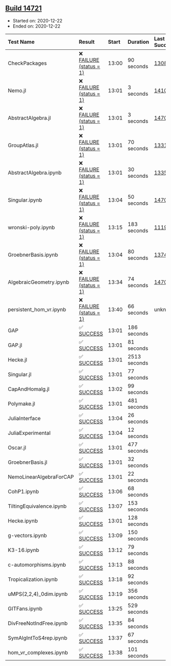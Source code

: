 ## [Build 14721](https://oscarci.mathematik.uni-kl.de/job/oscar/14721/)

* Started on: 2020-12-22
* Ended on: 2020-12-22

| Test Name    | Result | Start | Duration | Last Success | First Failure |
|:-------------|:-------|:------|:---------|:-------------|:--------------|
| CheckPackages | ❌ [FAILURE (status = 1)](https://oscarci.mathematik.uni-kl.de/job/oscar/14721/artifact/logs/build-14721/CheckPackages.log) | 13:00 | 90 seconds | [13085](https://oscarci.mathematik.uni-kl.de/job/oscar/13085/) | [13086](https://oscarci.mathematik.uni-kl.de/job/oscar/13086/) |
| Nemo.jl | ❌ [FAILURE (status = 1)](https://oscarci.mathematik.uni-kl.de/job/oscar/14721/artifact/logs/build-14721/Nemo.jl.log) | 13:01 | 3 seconds | [14101](https://oscarci.mathematik.uni-kl.de/job/oscar/14101/) | [14102](https://oscarci.mathematik.uni-kl.de/job/oscar/14102/) |
| AbstractAlgebra.jl | ❌ [FAILURE (status = 1)](https://oscarci.mathematik.uni-kl.de/job/oscar/14721/artifact/logs/build-14721/AbstractAlgebra.jl.log) | 13:01 | 3 seconds | [14701](https://oscarci.mathematik.uni-kl.de/job/oscar/14701/) | [14702](https://oscarci.mathematik.uni-kl.de/job/oscar/14702/) |
| GroupAtlas.jl | ❌ [FAILURE (status = 1)](https://oscarci.mathematik.uni-kl.de/job/oscar/14721/artifact/logs/build-14721/GroupAtlas.jl.log) | 13:01 | 70 seconds | [13311](https://oscarci.mathematik.uni-kl.de/job/oscar/13311/) | [13312](https://oscarci.mathematik.uni-kl.de/job/oscar/13312/) |
| AbstractAlgebra.ipynb | ❌ [FAILURE (status = 1)](https://oscarci.mathematik.uni-kl.de/job/oscar/14721/artifact/logs/build-14721/AbstractAlgebra.ipynb.log) | 13:01 | 30 seconds | [13355](https://oscarci.mathematik.uni-kl.de/job/oscar/13355/) | [13356](https://oscarci.mathematik.uni-kl.de/job/oscar/13356/) |
| Singular.ipynb | ❌ [FAILURE (status = 1)](https://oscarci.mathematik.uni-kl.de/job/oscar/14721/artifact/logs/build-14721/Singular.ipynb.log) | 13:04 | 50 seconds | [14701](https://oscarci.mathematik.uni-kl.de/job/oscar/14701/) | [14702](https://oscarci.mathematik.uni-kl.de/job/oscar/14702/) |
| wronski-poly.ipynb | ❌ [FAILURE (status = 1)](https://oscarci.mathematik.uni-kl.de/job/oscar/14721/artifact/logs/build-14721/wronski-poly.ipynb.log) | 13:15 | 183 seconds | [11192](https://oscarci.mathematik.uni-kl.de/job/oscar/11192/) | [11193](https://oscarci.mathematik.uni-kl.de/job/oscar/11193/) |
| GroebnerBasis.ipynb | ❌ [FAILURE (status = 1)](https://oscarci.mathematik.uni-kl.de/job/oscar/14721/artifact/logs/build-14721/GroebnerBasis.ipynb.log) | 13:04 | 80 seconds | [13748](https://oscarci.mathematik.uni-kl.de/job/oscar/13748/) | [13749](https://oscarci.mathematik.uni-kl.de/job/oscar/13749/) |
| AlgebraicGeometry.ipynb | ❌ [FAILURE (status = 1)](https://oscarci.mathematik.uni-kl.de/job/oscar/14721/artifact/logs/build-14721/AlgebraicGeometry.ipynb.log) | 13:34 | 74 seconds | [14701](https://oscarci.mathematik.uni-kl.de/job/oscar/14701/) | [14702](https://oscarci.mathematik.uni-kl.de/job/oscar/14702/) |
| persistent_hom_vr.ipynb | ❌ [FAILURE (status = 1)](https://oscarci.mathematik.uni-kl.de/job/oscar/14721/artifact/logs/build-14721/persistent_hom_vr.ipynb.log) | 13:40 | 66 seconds | unknown | unknown |
| GAP | ✅ [SUCCESS](https://oscarci.mathematik.uni-kl.de/job/oscar/14721/artifact/logs/build-14721/GAP.log) | 13:01 | 186 seconds |  |  |
| GAP.jl | ✅ [SUCCESS](https://oscarci.mathematik.uni-kl.de/job/oscar/14721/artifact/logs/build-14721/GAP.jl.log) | 13:01 | 81 seconds |  |  |
| Hecke.jl | ✅ [SUCCESS](https://oscarci.mathematik.uni-kl.de/job/oscar/14721/artifact/logs/build-14721/Hecke.jl.log) | 13:01 | 2513 seconds |  |  |
| Singular.jl | ✅ [SUCCESS](https://oscarci.mathematik.uni-kl.de/job/oscar/14721/artifact/logs/build-14721/Singular.jl.log) | 13:01 | 77 seconds |  |  |
| CapAndHomalg.jl | ✅ [SUCCESS](https://oscarci.mathematik.uni-kl.de/job/oscar/14721/artifact/logs/build-14721/CapAndHomalg.jl.log) | 13:02 | 99 seconds |  |  |
| Polymake.jl | ✅ [SUCCESS](https://oscarci.mathematik.uni-kl.de/job/oscar/14721/artifact/logs/build-14721/Polymake.jl.log) | 13:01 | 481 seconds |  |  |
| JuliaInterface | ✅ [SUCCESS](https://oscarci.mathematik.uni-kl.de/job/oscar/14721/artifact/logs/build-14721/JuliaInterface.log) | 13:04 | 26 seconds |  |  |
| JuliaExperimental | ✅ [SUCCESS](https://oscarci.mathematik.uni-kl.de/job/oscar/14721/artifact/logs/build-14721/JuliaExperimental.log) | 13:04 | 12 seconds |  |  |
| Oscar.jl | ✅ [SUCCESS](https://oscarci.mathematik.uni-kl.de/job/oscar/14721/artifact/logs/build-14721/Oscar.jl.log) | 13:01 | 477 seconds |  |  |
| GroebnerBasis.jl | ✅ [SUCCESS](https://oscarci.mathematik.uni-kl.de/job/oscar/14721/artifact/logs/build-14721/GroebnerBasis.jl.log) | 13:01 | 32 seconds |  |  |
| NemoLinearAlgebraForCAP | ✅ [SUCCESS](https://oscarci.mathematik.uni-kl.de/job/oscar/14721/artifact/logs/build-14721/NemoLinearAlgebraForCAP.log) | 13:01 | 22 seconds |  |  |
| CohP1.ipynb | ✅ [SUCCESS](https://oscarci.mathematik.uni-kl.de/job/oscar/14721/artifact/logs/build-14721/CohP1.ipynb.log) | 13:06 | 68 seconds |  |  |
| TiltingEquivalence.ipynb | ✅ [SUCCESS](https://oscarci.mathematik.uni-kl.de/job/oscar/14721/artifact/logs/build-14721/TiltingEquivalence.ipynb.log) | 13:07 | 153 seconds |  |  |
| Hecke.ipynb | ✅ [SUCCESS](https://oscarci.mathematik.uni-kl.de/job/oscar/14721/artifact/logs/build-14721/Hecke.ipynb.log) | 13:01 | 128 seconds |  |  |
| g-vectors.ipynb | ✅ [SUCCESS](https://oscarci.mathematik.uni-kl.de/job/oscar/14721/artifact/logs/build-14721/g-vectors.ipynb.log) | 13:09 | 150 seconds |  |  |
| K3-16.ipynb | ✅ [SUCCESS](https://oscarci.mathematik.uni-kl.de/job/oscar/14721/artifact/logs/build-14721/K3-16.ipynb.log) | 13:12 | 79 seconds |  |  |
| c-automorphisms.ipynb | ✅ [SUCCESS](https://oscarci.mathematik.uni-kl.de/job/oscar/14721/artifact/logs/build-14721/c-automorphisms.ipynb.log) | 13:13 | 88 seconds |  |  |
| Tropicalization.ipynb | ✅ [SUCCESS](https://oscarci.mathematik.uni-kl.de/job/oscar/14721/artifact/logs/build-14721/Tropicalization.ipynb.log) | 13:18 | 92 seconds |  |  |
| uMPS(2,2,4)_0dim.ipynb | ✅ [SUCCESS](https://oscarci.mathematik.uni-kl.de/job/oscar/14721/artifact/logs/build-14721/uMPS-2-2-4-_0dim.ipynb.log) | 13:19 | 356 seconds |  |  |
| GITFans.ipynb | ✅ [SUCCESS](https://oscarci.mathematik.uni-kl.de/job/oscar/14721/artifact/logs/build-14721/GITFans.ipynb.log) | 13:25 | 529 seconds |  |  |
| DivFreeNotIndFree.ipynb | ✅ [SUCCESS](https://oscarci.mathematik.uni-kl.de/job/oscar/14721/artifact/logs/build-14721/DivFreeNotIndFree.ipynb.log) | 13:35 | 84 seconds |  |  |
| SymAlgIntToS4rep.ipynb | ✅ [SUCCESS](https://oscarci.mathematik.uni-kl.de/job/oscar/14721/artifact/logs/build-14721/SymAlgIntToS4rep.ipynb.log) | 13:37 | 67 seconds |  |  |
| hom_vr_complexes.ipynb | ✅ [SUCCESS](https://oscarci.mathematik.uni-kl.de/job/oscar/14721/artifact/logs/build-14721/hom_vr_complexes.ipynb.log) | 13:38 | 101 seconds |  |  |
